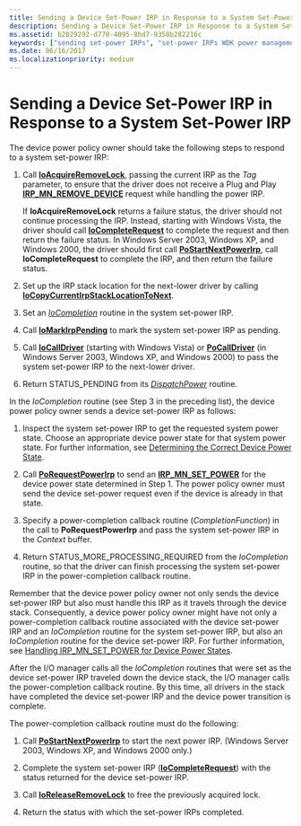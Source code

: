 ```yaml
---
title: Sending a Device Set-Power IRP in Response to a System Set-Power IRP
description: Sending a Device Set-Power IRP in Response to a System Set-Power IRP
ms.assetid: b2029292-d770-4095-8bd7-9358b282216c
keywords: ["sending set-power IRPs", "set-power IRPs WDK power management"]
ms.date: 06/16/2017
ms.localizationpriority: medium
---
```


# Sending a Device Set-Power IRP in Response to a System Set-Power IRP





The device power policy owner should take the following steps to respond to a system set-power IRP:

1.  Call [**IoAcquireRemoveLock**](https://docs.microsoft.com/windows-hardware/drivers/ddi/wdm/nf-wdm-ioacquireremovelock), passing the current IRP as the *Tag* parameter, to ensure that the driver does not receive a Plug and Play [**IRP\_MN\_REMOVE\_DEVICE**](https://docs.microsoft.com/windows-hardware/drivers/kernel/irp-mn-remove-device) request while handling the power IRP.

    If **IoAcquireRemoveLock** returns a failure status, the driver should not continue processing the IRP. Instead, starting with Windows Vista, the driver should call [**IoCompleteRequest**](https://docs.microsoft.com/windows-hardware/drivers/ddi/wdm/nf-wdm-iocompleterequest) to complete the request and then return the failure status. In Windows Server 2003, Windows XP, and Windows 2000, the driver should first call [**PoStartNextPowerIrp**](https://docs.microsoft.com/windows-hardware/drivers/ddi/ntifs/nf-ntifs-postartnextpowerirp), call **IoCompleteRequest** to complete the IRP, and then return the failure status.

2.  Set up the IRP stack location for the next-lower driver by calling [**IoCopyCurrentIrpStackLocationToNext**](https://docs.microsoft.com/windows-hardware/drivers/ddi/wdm/nf-wdm-iocopycurrentirpstacklocationtonext).

3.  Set an [*IoCompletion*](https://docs.microsoft.com/windows-hardware/drivers/ddi/wdm/nc-wdm-io_completion_routine) routine in the system set-power IRP.

4.  Call [**IoMarkIrpPending**](https://docs.microsoft.com/windows-hardware/drivers/ddi/wdm/nf-wdm-iomarkirppending) to mark the system set-power IRP as pending.

5.  Call [**IoCallDriver**](https://docs.microsoft.com/windows-hardware/drivers/ddi/wdm/nf-wdm-iocalldriver) (starting with Windows Vista) or [**PoCallDriver**](https://docs.microsoft.com/windows-hardware/drivers/ddi/ntifs/nf-ntifs-pocalldriver) (in Windows Server 2003, Windows XP, and Windows 2000) to pass the system set-power IRP to the next-lower driver.

6.  Return STATUS\_PENDING from its [*DispatchPower*](https://docs.microsoft.com/windows-hardware/drivers/ddi/wdm/nc-wdm-driver_dispatch) routine.

In the *IoCompletion* routine (see Step 3 in the preceding list), the device power policy owner sends a device set-power IRP as follows:

1.  Inspect the system set-power IRP to get the requested system power state. Choose an appropriate device power state for that system power state. For further information, see [Determining the Correct Device Power State](determining-the-correct-device-power-state.md).

2.  Call [**PoRequestPowerIrp**](https://docs.microsoft.com/windows-hardware/drivers/ddi/wdm/nf-wdm-porequestpowerirp) to send an [**IRP\_MN\_SET\_POWER**](https://docs.microsoft.com/windows-hardware/drivers/kernel/irp-mn-set-power) for the device power state determined in Step 1. The power policy owner must send the device set-power request even if the device is already in that state.

3.  Specify a power-completion callback routine (*CompletionFunction*) in the call to **PoRequestPowerIrp** and pass the system set-power IRP in the *Context* buffer.

4.  Return STATUS\_MORE\_PROCESSING\_REQUIRED from the *IoCompletion* routine, so that the driver can finish processing the system set-power IRP in the power-completion callback routine.

Remember that the device power policy owner not only sends the device set-power IRP but also must handle this IRP as it travels through the device stack. Consequently, a device power policy owner might have not only a power-completion callback routine associated with the device set-power IRP and an *IoCompletion* routine for the system set-power IRP, but also an *IoCompletion* routine for the device set-power IRP. For further information, see [Handling IRP\_MN\_SET\_POWER for Device Power States](handling-irp-mn-set-power-for-device-power-states.md).

After the I/O manager calls all the *IoCompletion* routines that were set as the device set-power IRP traveled down the device stack, the I/O manager calls the power-completion callback routine. By this time, all drivers in the stack have completed the device set-power IRP and the device power transition is complete.

The power-completion callback routine must do the following:

1.  Call [**PoStartNextPowerIrp**](https://docs.microsoft.com/windows-hardware/drivers/ddi/ntifs/nf-ntifs-postartnextpowerirp) to start the next power IRP. (Windows Server 2003, Windows XP, and Windows 2000 only.)

2.  Complete the system set-power IRP ([**IoCompleteRequest**](https://docs.microsoft.com/windows-hardware/drivers/ddi/wdm/nf-wdm-iocompleterequest)) with the status returned for the device set-power IRP.

3.  Call [**IoReleaseRemoveLock**](https://docs.microsoft.com/windows-hardware/drivers/ddi/wdm/nf-wdm-ioreleaseremovelock) to free the previously acquired lock.

4.  Return the status with which the set-power IRPs completed.

 

 




